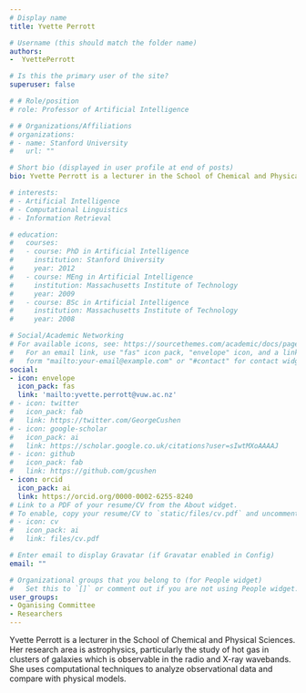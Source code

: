 ```yaml
---
# Display name
title: Yvette Perrott

# Username (this should match the folder name)
authors:
-  YvettePerrott

# Is this the primary user of the site?
superuser: false

# # Role/position
# role: Professor of Artificial Intelligence

# # Organizations/Affiliations
# organizations:
# - name: Stanford University
#   url: ""

# Short bio (displayed in user profile at end of posts)
bio: Yvette Perrott is a lecturer in the School of Chemical and Physical Sciences.

# interests:
# - Artificial Intelligence
# - Computational Linguistics
# - Information Retrieval

# education:
#   courses:
#   - course: PhD in Artificial Intelligence
#     institution: Stanford University
#     year: 2012
#   - course: MEng in Artificial Intelligence
#     institution: Massachusetts Institute of Technology
#     year: 2009
#   - course: BSc in Artificial Intelligence
#     institution: Massachusetts Institute of Technology
#     year: 2008

# Social/Academic Networking
# For available icons, see: https://sourcethemes.com/academic/docs/page-builder/#icons
#   For an email link, use "fas" icon pack, "envelope" icon, and a link in the
#   form "mailto:your-email@example.com" or "#contact" for contact widget.
social:
- icon: envelope
  icon_pack: fas
  link: 'mailto:yvette.perrott@vuw.ac.nz'
# - icon: twitter
#   icon_pack: fab
#   link: https://twitter.com/GeorgeCushen
# - icon: google-scholar
#   icon_pack: ai
#   link: https://scholar.google.co.uk/citations?user=sIwtMXoAAAAJ
# - icon: github
#   icon_pack: fab
#   link: https://github.com/gcushen
- icon: orcid
  icon_pack: ai
  link: https://orcid.org/0000-0002-6255-8240 
# Link to a PDF of your resume/CV from the About widget.
# To enable, copy your resume/CV to `static/files/cv.pdf` and uncomment the lines below.
# - icon: cv
#   icon_pack: ai
#   link: files/cv.pdf

# Enter email to display Gravatar (if Gravatar enabled in Config)
email: ""

# Organizational groups that you belong to (for People widget)
#   Set this to `[]` or comment out if you are not using People widget.
user_groups:
- Oganising Committee
- Researchers
---
```


Yvette Perrott is a lecturer in the School of Chemical and Physical Sciences.  Her research area is astrophysics, particularly the study of hot gas in clusters of galaxies which is observable in the radio and X-ray wavebands.  She uses computational techniques to analyze observational data and compare with physical models. 